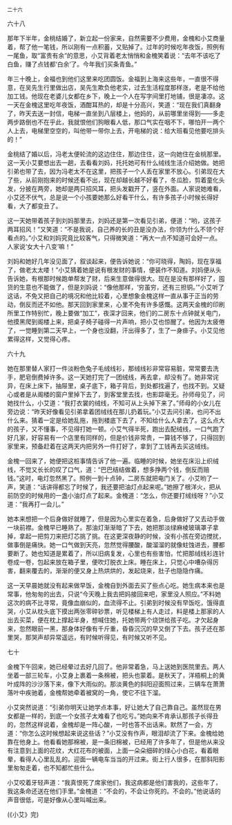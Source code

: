     二十六 

   六十八

   那年下半年，金桃结婚了，新立起一份家来，自然需要不少费用，金槐和小艾商量着，帮了他一笔钱，所以刚有一点积蓄，又贴掉了。过年的时候吃年夜饭，照例有一尾鱼，取“富贵有余”的意思，小艾背着老太悄悄和金槐笑着说：“去年不该吃了白鱼，赚了点钱都‘白余’了。今年我们买条青鱼。”

   年三十晚上，金福也到他们这里来吃团圆饭。金福到上海来这些年，一直很不得意，在吴先生行里做出店，吴先生欺负他老实，过去生活程度那样涨，老是不给他加工钱。他现在老婆儿女都在乡下，晚上一个人在写字间里打地铺，很是凄凉。这一天在金槐这里吃年夜饭，酒酣耳热的，却是十分高兴，笑道：“现在我们真翻身了，昨天去送一封信，电梯一直坐到八层楼上，他妈的，从前哪里坐得到——多走两步路倒也不在乎此，我就恨他们狗眼看人低，那口气实在咽不下，哪怕开一两个人上去，电梯里空空的，叫他带一带你上去，开电梯的说：给大班看见他要吃排头的！”

   金桃结了婚以后，冯老太便轮流的这边住住，那边住住，这一向她住在金桃那里。这一天小艾要想出去一趟，去看看刘妈，托托她可有什么绒线生活介绍她做。她把引弟也带了去，因为冯老太不在这里，把孩子一个人丢在家里不放心。引弟现在大了些，从前刚抱来的时候还看不出，现在却越长越不好看了，冬瓜脸，剪着童化头发，分披在两旁，她却是两只招风耳，把头发戳开了，竖在外面。人家说她难看，小艾还不伏气，总是说一个小孩要她那么好看干什么，有许多孩子小时候长得好看，大了都变丑了。

   这一天她带着孩子到刘妈那里去，刘妈还是第一次看见引弟，便道：“哟，这孩子两耳招风！”又笑道：“不是我说，自己养的长的丑是没办法，你领为什么不领个好看点的。”小艾和刘妈究竟比较客气，只得微笑道：“再大一点不知道可会好一点。人家说‘女大十八变’嘛！”

   刘妈和她好几年没见面了，叙谈起来，便告诉她说：“你可晓得，陶妈，现在享福了，做老太太喽！”小艾猜着她是说有根发财的事情，便装作不知道。刘妈便从头告诉她，有根那时候跑单帮发了财，后来生意做得很大。现在是没有那样好了，囤货的生意也不能做了，但是刘妈说：“像他那样，‘穷虽穷，还有三担铜。’”小艾听了这话，不免又把自己的境况和他比较着，心里想象金槐这样一直从事于正当的劳动，倒反而还不如他。那天回到家里来，心里不免有许多感慨。这两天金槐的印刷所里工作特别忙，晚上要做“加工”，夜深才回来，他们的二房东十点钟就关电门，他摸黑爬到阁楼上来，把桌子椅子碰得一片声响，把小艾也惊醒了。他因为太疲倦了，一觉睡到第二天早上，一个身也没翻，汗出得多了，生了一身痱子。小艾见他累得这样，又觉得心疼。

   六十九

   她在那里替人家打一件淡粉色兔子毛绒线衫，那绒线衫非常容易脏，常常要去洗手，肥皂倒费掉许多。这一天她打完了一团绒线，再去拿，却没有了。她非常诧异，在床上床下，抽屉里，桌子底下，箱子背后，到处都找遍了，也找不到。又疑心或者是从阁楼的窗户里掉下去了，到客堂里去找，也影踪毫无。孙师母见了，问她找什么，小艾道：“我打衣裳的绒线，不知可从上头掉下来了。”师母的小女儿在旁边说：“昨天好像看见引弟拿着团绒线在那儿扔着玩。”小艾去问引弟，也问不出什么来。猜着一定是给她乱拖，拖到楼底下去了，不知给什么人拿去了。这么点大的孩子，又不懂事，不见得打她一顿。小艾气得半死，跑出去配绒线，一口气跑了好几家，好容易有一个店里有同样的，但是价钱非常贵，一算钱不够了，只得回到家里来，预备赶着在这两天内把另外一件打好了，拿到了工钱再去买这绒线。

   金槐一回来了，她便把这桩事情告诉了他一遍。临睡的时候，她坐在床沿上织绒线，不觉又长长的叹了口气，道：“巴巴结结做着，想多挣两个钱，倒反而赔钱。”这时，电灯忽然黑了。照例一到十点钟，二房东就把电门关了。小艾哟了一声，笑道：“话讲得都忘了时候了，我还要把油灯点起来呢。”她擦了根洋火，把从前防空的时候用的一盏小油灯点了起来。金槐道：“怎么，你还要打绒线呀？”小艾道：“我再打一会儿。”

   她本来想把一个后身做好就睡了，但是因为心里实在着急，后身做好了又去动手做一块前襟。金槐早已睡熟了。那油灯渐渐暗了下去，她把那淡绿麻棱玻璃罩子拿掉，拿起一把剪刀来把灯芯挑了挑。在这更深夜静的时候，没有小孩在旁边搅扰，做事倒是痛快。她一口气做到天亮，忽然觉得腰酸，酸溜溜的就像蛀蚀进去，腰都要断了。她也知道是累着了，所以旧病复发，心里也有些害怕，忙把那绒线衫连针卷成一卷，包起来放在箱子里，便吹灯脱衣上床。睡在床上，只觉心中嘈杂得厉害，翻来覆去的，渐渐的便又身上热烘烘的，发起烧来，肚子也隐隐作痛。

   这一天早晨她就没有起来做早饭，金槐自到外面去买了些点心吃。她生病本来也是常事，他匆匆的出去，只说“今天晚上我去把妈接回来吧，家里没人照应。”不料她这次的病不比寻常，竟像血崩似的，血流得不止。引弟到时候没有早饭吃，饿得直哭，小艾从枕头底下摸出两张零碎钞票，听见楼梯上有人走过，料是楼上那家的人出去买菜，便在枕上撑起半身，想喊住她，托她带两个烧饼给孩子吃。才欠起身来，忽然眼前一黑，那身体好像有千斤重，昏昏沉沉的早又倒了下去。孩子还在那里哭，那哭声却异常遥远，有时候听得见，有时候又听不见。

   七十

   金槐下午回来，她已经晕过去好几回了。他非常着急，马上送她到医院里去。两人坐着一部三轮车，小艾身上裹着一条棉被，把头也蒙着。是秋天了，洋梧桐上的黄叶成阵的沙沙落下来，像下大雨似的。那淡黄色的斜阳迎面照过来，三辆车在萧萧落叶中疾驰着，金槐帮她牵着被窝的一角，使它不往下溜。

   小艾突然说道：“引弟你明天让她学点本事，好让她大了自己靠自己。虽然现在男女都是一样的，到底一个女孩子太难看了也吃亏。”她向来不肯承认那孩子长得丑的，忽然这样说着，金槐却是一阵心酸，一时也答不出话来。默然了一会，方道：“你怎么这时候想起来说这些话？”小艾没有作声，眼泪却流了下来。金槐给她靠在他身上。他看看她那棉被，是一条旧棉被，已经用了许多年了，但是他从来没有注意到上面的花纹，大红花布的被面，上面一朵朵细碎的绿心小白花，看着眼晕，看得人心里乱乱的。迎面一辆电车当当的开过来。街上行人很多，在那斜阳影里匆匆走着，也不知都忙些什么。

   小艾咬着牙轻声道：“我真恨死了席家他们，我这病都是他们害我的，这些年了，我这条命还送在他们手里。”金槐道：“不会的，不会让你死的。不会的。”他说话的声音很低，可是好像从心里叫喊出来。

   (《小艾》完)

